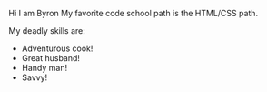 Hi I am Byron
My favorite code school path is the HTML/CSS path.

My deadly skills are:

* Adventurous cook!
* Great husband!
* Handy man!
* Savvy!
